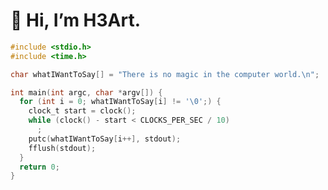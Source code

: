 # 👋 Hi, I’m H3Art.

```C
#include <stdio.h>
#include <time.h>

char whatIWantToSay[] = "There is no magic in the computer world.\n";

int main(int argc, char *argv[]) {
  for (int i = 0; whatIWantToSay[i] != '\0';) {
    clock_t start = clock();
    while (clock() - start < CLOCKS_PER_SEC / 10)
      ;
    putc(whatIWantToSay[i++], stdout);
    fflush(stdout);
  }
  return 0;
}
```

<!---
H3Art-q/H3Art-q is a ✨ special ✨ repository because its `README.md` (this file) appears on your GitHub profile.
You can click the Preview link to take a look at your changes.
--->
